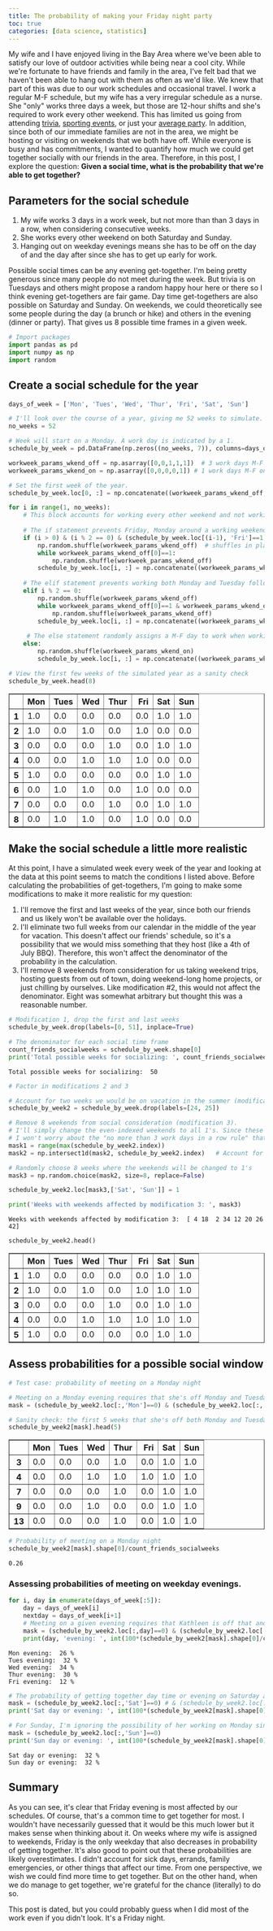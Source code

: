 ```yaml
---
title: The probability of making your Friday night party
toc: true
categories: [data science, statistics]
---
```


My wife and I have enjoyed living in the Bay Area where we've been able to satisfy our love of outdoor activities while being near a cool city. While we're fortunate to have friends and family in the area, I've felt bad that we haven't been able to hang out with them as often as we'd like. We knew that part of this was due to our work schedules and occasional travel. I work a regular M-F schedule, but my wife has a very irregular schedule as a nurse. She "only" works three days a week, but those are 12-hour shifts and she's required to work every other weekend. This has limited us going from attending [trivia](https://www.yieldandpause.com/trivia/), [sporting events](https://www.nhl.com/sharks), or just your [average party](https://media.giphy.com/media/wAxlCmeX1ri1y/giphy.gif). In addition, since both of our immediate families are not in the area, we might be hosting or visiting on weekends that we both have off. While everyone is busy and has commitments, I wanted to quantify how much we could get together socially with our friends in the area. Therefore, in this post, I explore the question: **Given a social time, what is the probability that we're able to get together?**

## Parameters for the social schedule

1. My wife works 3 days in a work week, but not more than than 3 days in a row, when considering consecutive weeks.
2. She works every other weekend on both Saturday and Sunday.
3. Hanging out on weekday evenings means she has to be off on the day of and the day after since she has to get up early for work.

Possible social times can be any evening get-together. I'm being pretty generous since many people do not meet during the week. But trivia is on Tuesdays and others might propose a random happy hour here or there so I think evening get-togethers are fair game. Day time get-togethers are also possible on Saturday and Sunday. On weekends, we could theoretically see some people during the day (a brunch or hike) and others in the evening (dinner or party). That gives us 8 possible time frames in a given week.


```python
# Import packages
import pandas as pd
import numpy as np
import random
```

## Create a social schedule for the year


```python
days_of_week = ['Mon', 'Tues', 'Wed', 'Thur', 'Fri', 'Sat', 'Sun']
```


```python
# I'll look over the course of a year, giving me 52 weeks to simulate.
no_weeks = 52

# Week will start on a Monday. A work day is indicated by a 1.
schedule_by_week = pd.DataFrame(np.zeros((no_weeks, 7)), columns=days_of_week)

workweek_params_wkend_off = np.asarray([0,0,1,1,1])  # 3 work days M-F on weekends she has off
workweek_params_wkend_on = np.asarray([0,0,0,0,1]) # 1 work days M-F on weekends she has on

# Set the first week of the year.
schedule_by_week.loc[0, :] = np.concatenate((workweek_params_wkend_off, np.asarray([0,0])))

for i in range(1, no_weeks):
    # This block accounts for working every other weekend and not working >3 days in a row
    
    # The if statement prevents Friday, Monday around a working weekend
    if (i > 0) & (i % 2 == 0) & (schedule_by_week.loc[(i-1), 'Fri']==1):
        np.random.shuffle(workweek_params_wkend_off)  # shuffles in place
        while workweek_params_wkend_off[0]==1:
            np.random.shuffle(workweek_params_wkend_off) 
        schedule_by_week.loc[i, :] = np.concatenate((workweek_params_wkend_off, np.asarray([0,0])))
    
    # The elif statement prevents working both Monday and Tuesday following a working weekend
    elif i % 2 == 0:
        np.random.shuffle(workweek_params_wkend_off) 
        while workweek_params_wkend_off[0]==1 & workweek_params_wkend_off[1]==1:
            np.random.shuffle(workweek_params_wkend_off) 
        schedule_by_week.loc[i, :] = np.concatenate((workweek_params_wkend_off, np.asarray([0,0])))
    
     # The else statement randomly assigns a M-F day to work when working on the weekend
    else: 
        np.random.shuffle(workweek_params_wkend_on)
        schedule_by_week.loc[i, :] = np.concatenate((workweek_params_wkend_on, np.asarray([1,1])))
```


```python
# View the first few weeks of the simulated year as a sanity check
schedule_by_week.head(8)
```




<div>
<style scoped>
    .dataframe tbody tr th:only-of-type {
        vertical-align: middle;
    }

    .dataframe tbody tr th {
        vertical-align: top;
    }

    .dataframe thead th {
        text-align: right;
    }
</style>
<table border="1" class="dataframe">
  <thead>
    <tr style="text-align: right;">
      <th></th>
      <th>Mon</th>
      <th>Tues</th>
      <th>Wed</th>
      <th>Thur</th>
      <th>Fri</th>
      <th>Sat</th>
      <th>Sun</th>
    </tr>
  </thead>
  <tbody>
    <tr>
      <th>1</th>
      <td>1.0</td>
      <td>0.0</td>
      <td>0.0</td>
      <td>0.0</td>
      <td>0.0</td>
      <td>1.0</td>
      <td>1.0</td>
    </tr>
    <tr>
      <th>2</th>
      <td>1.0</td>
      <td>0.0</td>
      <td>1.0</td>
      <td>0.0</td>
      <td>1.0</td>
      <td>0.0</td>
      <td>0.0</td>
    </tr>
    <tr>
      <th>3</th>
      <td>0.0</td>
      <td>0.0</td>
      <td>0.0</td>
      <td>1.0</td>
      <td>0.0</td>
      <td>1.0</td>
      <td>1.0</td>
    </tr>
    <tr>
      <th>4</th>
      <td>0.0</td>
      <td>0.0</td>
      <td>1.0</td>
      <td>1.0</td>
      <td>1.0</td>
      <td>0.0</td>
      <td>0.0</td>
    </tr>
    <tr>
      <th>5</th>
      <td>1.0</td>
      <td>0.0</td>
      <td>0.0</td>
      <td>0.0</td>
      <td>0.0</td>
      <td>1.0</td>
      <td>1.0</td>
    </tr>
    <tr>
      <th>6</th>
      <td>0.0</td>
      <td>1.0</td>
      <td>1.0</td>
      <td>0.0</td>
      <td>1.0</td>
      <td>0.0</td>
      <td>0.0</td>
    </tr>
    <tr>
      <th>7</th>
      <td>0.0</td>
      <td>0.0</td>
      <td>0.0</td>
      <td>1.0</td>
      <td>0.0</td>
      <td>1.0</td>
      <td>1.0</td>
    </tr>
    <tr>
      <th>8</th>
      <td>0.0</td>
      <td>1.0</td>
      <td>1.0</td>
      <td>0.0</td>
      <td>1.0</td>
      <td>0.0</td>
      <td>0.0</td>
    </tr>
  </tbody>
</table>
</div>



## Make the social schedule a little more realistic

At this point, I have a simulated week every week of the year and looking at the data at this point seems to match the conditions I listed above. Before calculating the probabilities of get-togethers, I'm going to make some modifications to make it more realistic for my question:
1. I'll remove the first and last weeks of the year, since both our friends and us likely won't be available over the holidays.
2. I'll eliminate two full weeks from our calendar in the middle of the year for vacation. This doesn't affect our friends' schedule, so it's a possibility that we would miss something that they host (like a 4th of July BBQ). Therefore, this won't affect the denominator of the probability in the calculation.
3. I'll remove 8 weekends from consideration for us taking weekend trips, hosting guests from out of town, doing weekend-long home  projects, or just chilling by ourselves. Like modification #2, this would not affect the denominator. Eight was somewhat arbitrary but thought this was a reasonable number.


```python
# Modification 1, drop the first and last weeks
schedule_by_week.drop(labels=[0, 51], inplace=True)
```


```python
# The denominator for each social time frame
count_friends_socialweeks = schedule_by_week.shape[0]
print('Total possible weeks for socializing: ', count_friends_socialweeks)
```

    Total possible weeks for socializing:  50



```python
# Factor in modifications 2 and 3 
```


```python
# Account for two weeks we would be on vacation in the summer (modification 2)
schedule_by_week2 = schedule_by_week.drop(labels=[24, 25]) 
```


```python
# Remove 8 weekends from social consideration (modification 3).
# I'll simply change the even-indexed weekends to all 1's. Since these aren't work days per se,
# I won't worry about the "no more than 3 work days in a row rule" that I listed at the beginning.
mask1 = range(max(schedule_by_week2.index))
mask2 = np.intersect1d(mask2, schedule_by_week2.index)   # Account for weeks I dropped in mods 1 and 2

# Randomly choose 8 weeks where the weekends will be changed to 1's
mask3 = np.random.choice(mask2, size=8, replace=False)

schedule_by_week2.loc[mask3,['Sat', 'Sun']] = 1
```


```python
print('Weeks with weekends affected by modification 3: ', mask3)
```

    Weeks with weekends affected by modification 3:  [ 4 18  2 34 12 20 26 42]



```python
schedule_by_week2.head()
```




<div>
<style scoped>
    .dataframe tbody tr th:only-of-type {
        vertical-align: middle;
    }

    .dataframe tbody tr th {
        vertical-align: top;
    }

    .dataframe thead th {
        text-align: right;
    }
</style>
<table border="1" class="dataframe">
  <thead>
    <tr style="text-align: right;">
      <th></th>
      <th>Mon</th>
      <th>Tues</th>
      <th>Wed</th>
      <th>Thur</th>
      <th>Fri</th>
      <th>Sat</th>
      <th>Sun</th>
    </tr>
  </thead>
  <tbody>
    <tr>
      <th>1</th>
      <td>1.0</td>
      <td>0.0</td>
      <td>0.0</td>
      <td>0.0</td>
      <td>0.0</td>
      <td>1.0</td>
      <td>1.0</td>
    </tr>
    <tr>
      <th>2</th>
      <td>1.0</td>
      <td>0.0</td>
      <td>1.0</td>
      <td>0.0</td>
      <td>1.0</td>
      <td>1.0</td>
      <td>1.0</td>
    </tr>
    <tr>
      <th>3</th>
      <td>0.0</td>
      <td>0.0</td>
      <td>0.0</td>
      <td>1.0</td>
      <td>0.0</td>
      <td>1.0</td>
      <td>1.0</td>
    </tr>
    <tr>
      <th>4</th>
      <td>0.0</td>
      <td>0.0</td>
      <td>1.0</td>
      <td>1.0</td>
      <td>1.0</td>
      <td>1.0</td>
      <td>1.0</td>
    </tr>
    <tr>
      <th>5</th>
      <td>1.0</td>
      <td>0.0</td>
      <td>0.0</td>
      <td>0.0</td>
      <td>0.0</td>
      <td>1.0</td>
      <td>1.0</td>
    </tr>
  </tbody>
</table>
</div>



## Assess probabilities for a possible social window


```python
# Test case: probability of meeting on a Monday night

# Meeting on a Monday evening requires that she's off Monday and Tuesday.
mask = (schedule_by_week2.loc[:,'Mon']==0) & (schedule_by_week2.loc[:,'Tues']==0)
```


```python
# Sanity check: the first 5 weeks that she's off both Monday and Tuesday
schedule_by_week2[mask].head(5)
```




<div>
<style scoped>
    .dataframe tbody tr th:only-of-type {
        vertical-align: middle;
    }

    .dataframe tbody tr th {
        vertical-align: top;
    }

    .dataframe thead th {
        text-align: right;
    }
</style>
<table border="1" class="dataframe">
  <thead>
    <tr style="text-align: right;">
      <th></th>
      <th>Mon</th>
      <th>Tues</th>
      <th>Wed</th>
      <th>Thur</th>
      <th>Fri</th>
      <th>Sat</th>
      <th>Sun</th>
    </tr>
  </thead>
  <tbody>
    <tr>
      <th>3</th>
      <td>0.0</td>
      <td>0.0</td>
      <td>0.0</td>
      <td>1.0</td>
      <td>0.0</td>
      <td>1.0</td>
      <td>1.0</td>
    </tr>
    <tr>
      <th>4</th>
      <td>0.0</td>
      <td>0.0</td>
      <td>1.0</td>
      <td>1.0</td>
      <td>1.0</td>
      <td>1.0</td>
      <td>1.0</td>
    </tr>
    <tr>
      <th>7</th>
      <td>0.0</td>
      <td>0.0</td>
      <td>0.0</td>
      <td>1.0</td>
      <td>0.0</td>
      <td>1.0</td>
      <td>1.0</td>
    </tr>
    <tr>
      <th>9</th>
      <td>0.0</td>
      <td>0.0</td>
      <td>1.0</td>
      <td>0.0</td>
      <td>0.0</td>
      <td>1.0</td>
      <td>1.0</td>
    </tr>
    <tr>
      <th>13</th>
      <td>0.0</td>
      <td>0.0</td>
      <td>0.0</td>
      <td>1.0</td>
      <td>0.0</td>
      <td>1.0</td>
      <td>1.0</td>
    </tr>
  </tbody>
</table>
</div>




```python
# Probability of meeting on a Monday night
schedule_by_week2[mask].shape[0]/count_friends_socialweeks
```




    0.26



### Assessing probabilities of meeting on weekday evenings.


```python
for i, day in enumerate(days_of_week[:5]):
    day = days_of_week[i]
    nextday = days_of_week[i+1]
    # Meeting on a given evening requires that Kathleen is off that and the following evening.
    mask = (schedule_by_week2.loc[:,day]==0) & (schedule_by_week2.loc[:,nextday]==0)
    print(day, 'evening: ', int(100*(schedule_by_week2[mask].shape[0]/count_friends_socialweeks)), '%')
```

    Mon evening:  26 %
    Tues evening:  32 %
    Wed evening:  34 %
    Thur evening:  30 %
    Fri evening:  12 %



```python
# The probability of getting together day time or evening on Saturday are the same since being off on a Saturday means also being off on a Sunday.
mask = (schedule_by_week2.loc[:,'Sat']==0) # & (schedule_by_week2.loc[:,'Sun']==0)
print('Sat day or evening: ', int(100*(schedule_by_week2[mask].shape[0]/count_friends_socialweeks)), '%')

# For Sunday, I'm ignoring the possibility of her working on Monday since a Sunday get-together will likely end before 9 pm anyway.
mask = (schedule_by_week2.loc[:,'Sun']==0)
print('Sun day or evening: ', int(100*(schedule_by_week2[mask].shape[0]/count_friends_socialweeks)), '%')
```

    Sat day or evening:  32 %
    Sun day or evening:  32 %


## Summary

As you can see, it's clear that Friday evening is most affected by our schedules. Of course, that's a common time to get together for most. I wouldn't have necessarily guessed that it would be this much lower but it makes sense when thinking about it. On weeks where my wife is assigned to weekends, Friday is the only weekday that also decreases in probability of getting together. It's also good to point out that these probabilities are likely overestimates. I didn't account for sick days, errands, family emergencies, or other things that affect our time. From one perspective, we wish we could find more time to get together. But on the other hand, when we do manage to get together, we're grateful for the chance (literally) to do so.

This post is dated, but you could probably guess when I did most of the work even if you didn't look. It's a Friday night.
